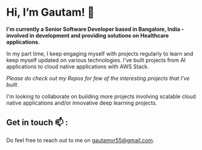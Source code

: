 # Hi, I’m Gautam! 👋 

**I'm currently a Senior Software Developer based in Bangalore, India - involved in development and providing solutions on Healthcare applications.**

In my part time, I keep engaging myself with projects regularly to learn and keep myself updated on various technologies. I've built projects from AI applications to cloud native applications with AWS Stack.

*Please do check out my Repos for few of the interesting projects that I've built.*

 I'm looking to collaborate on building more projects involving scalable cloud native applications and/or innovative deep learning projects.

## Get in touch 📫 :

Do feel free to reach out to me on gautamvr55@gmail.com.

